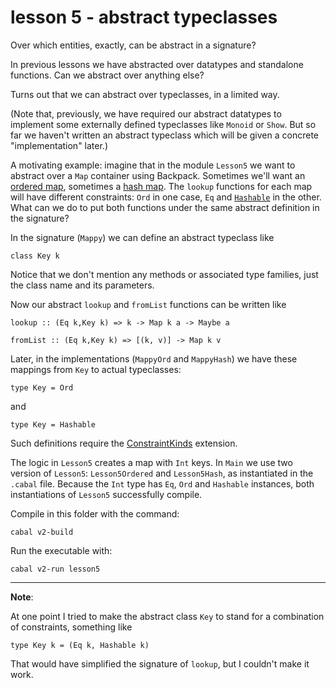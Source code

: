 # lesson 5 - abstract typeclasses

Over which entities, exactly, can be abstract in a signature?

In previous lessons we have abstracted over datatypes and standalone functions. Can we abstract over anything else?

Turns out that we can abstract over typeclasses, in a limited way.

(Note that, previously, we have required our abstract datatypes to implement
some externally defined typeclasses like `Monoid` or `Show`. But so far we
haven't written an abstract typeclass which will be given a concrete
"implementation" later.)

A motivating example: imagine that in the module `Lesson5` we want to abstract over a `Map` container using Backpack.
Sometimes we'll want an [ordered
map](http://hackage.haskell.org/package/containers-0.6.2.1/docs/Data-Map-Strict.html),
sometimes a [hash
map](http://hackage.haskell.org/package/unordered-containers-0.2.10.0/docs/Data-HashMap-Strict.html).
The `lookup` functions for each map will have different constraints:
`Ord` in one case, `Eq` and
[`Hashable`](http://hackage.haskell.org/package/hashable-1.3.0.0/docs/Data-Hashable.html#t:Hashable)
in the other. What can we do to put both functions under the same abstract
definition in the signature?

In the signature (`Mappy`) we can define an abstract typeclass like

    class Key k

Notice that we don't mention any methods or associated type families, just the class name and its parameters.

Now our abstract `lookup` and `fromList` functions can be written like

    lookup :: (Eq k,Key k) => k -> Map k a -> Maybe a

    fromList :: (Eq k,Key k) => [(k, v)] -> Map k v

Later, in the implementations (`MappyOrd` and `MappyHash`) we have these mappings from `Key` to actual typeclasses:

    type Key = Ord

and

    type Key = Hashable

Such definitions require the
[ConstraintKinds](https://downloads.haskell.org/ghc/latest/docs/html/users_guide/glasgow_exts.html?highlight=constraintkinds#extension-ConstraintKinds)
extension.

The logic in `Lesson5` creates a map with `Int` keys. In `Main` we use two
version of `Lesson5`: `Lesson5Ordered` and `Lesson5Hash`, as instantiated in
the `.cabal` file.  Because the `Int` type has `Eq`, `Ord` and `Hashable`
instances, both instantiations of `Lesson5` successfully compile.

Compile in this folder with the command:

```
cabal v2-build
```
Run the executable with:

```
cabal v2-run lesson5
```

---

**Note**: 

At one point I tried to make the abstract class `Key` to stand for a
combination of constraints, something like 

    type Key k = (Eq k, Hashable k) 

That would have simplified the signature of `lookup`, but I couldn't make it work.

